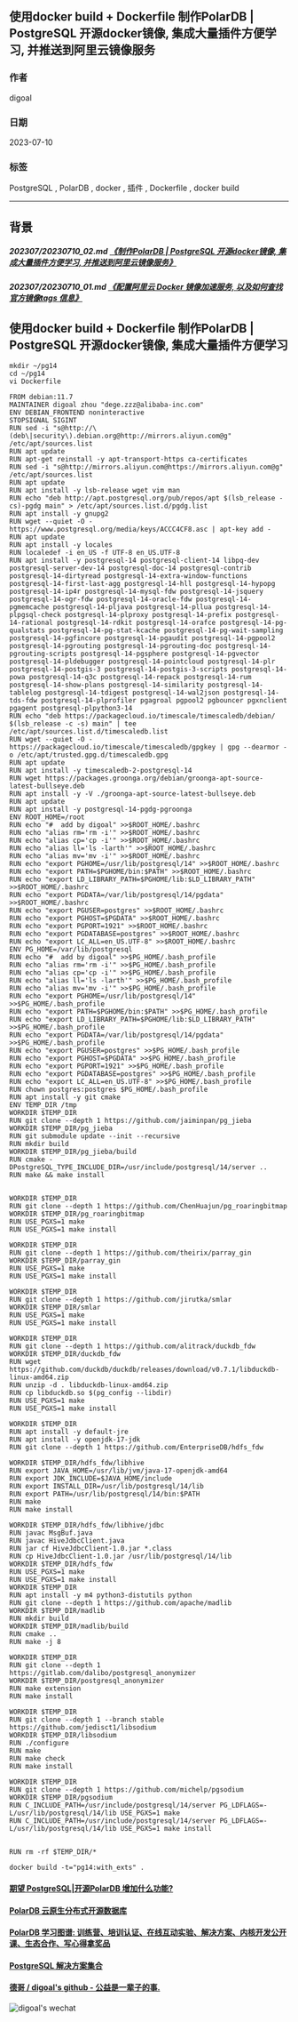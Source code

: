 ## 使用docker build + Dockerfile 制作PolarDB | PostgreSQL 开源docker镜像, 集成大量插件方便学习, 并推送到阿里云镜像服务      
              
### 作者              
digoal              
              
### 日期              
2023-07-10              
              
### 标签              
PostgreSQL , PolarDB , docker , 插件 , Dockerfile , docker build            
              
----              
              
## 背景   
##### 202307/20230710_02.md   [《制作PolarDB | PostgreSQL 开源docker镜像, 集成大量插件方便学习, 并推送到阿里云镜像服务》](../202307/20230710_02.md)    
##### 202307/20230710_01.md   [《配置阿里云 Docker 镜像加速服务, 以及如何查找官方镜像tags 信息》](../202307/20230710_01.md)    
  
## 使用docker build + Dockerfile 制作PolarDB | PostgreSQL 开源docker镜像, 集成大量插件方便学习  
```  
mkdir ~/pg14  
cd ~/pg14  
vi Dockerfile  
```  
  
```  
FROM debian:11.7  
MAINTAINER digoal zhou "dege.zzz@alibaba-inc.com"  
ENV DEBIAN_FRONTEND noninteractive  
STOPSIGNAL SIGINT  
RUN sed -i "s@http://\(deb\|security\).debian.org@http://mirrors.aliyun.com@g" /etc/apt/sources.list       
RUN apt update      
RUN apt-get reinstall -y apt-transport-https ca-certificates       
RUN sed -i "s@http://mirrors.aliyun.com@https://mirrors.aliyun.com@g" /etc/apt/sources.list      
RUN apt update     
RUN apt install -y lsb-release wget vim man     
RUN echo "deb http://apt.postgresql.org/pub/repos/apt $(lsb_release -cs)-pgdg main" > /etc/apt/sources.list.d/pgdg.list  
RUN apt install -y gnupg2    
RUN wget --quiet -O - https://www.postgresql.org/media/keys/ACCC4CF8.asc | apt-key add -    
RUN apt update    
RUN apt install -y locales     
RUN localedef -i en_US -f UTF-8 en_US.UTF-8   
RUN apt install -y postgresql-14 postgresql-client-14 libpq-dev postgresql-server-dev-14 postgresql-doc-14 postgresql-contrib postgresql-14-dirtyread postgresql-14-extra-window-functions postgresql-14-first-last-agg postgresql-14-hll postgresql-14-hypopg postgresql-14-ip4r postgresql-14-mysql-fdw postgresql-14-jsquery postgresql-14-ogr-fdw postgresql-14-oracle-fdw postgresql-14-pgmemcache postgresql-14-pljava postgresql-14-pllua postgresql-14-plpgsql-check postgresql-14-plproxy postgresql-14-prefix postgresql-14-rational postgresql-14-rdkit postgresql-14-orafce postgresql-14-pg-qualstats postgresql-14-pg-stat-kcache postgresql-14-pg-wait-sampling postgresql-14-pgfincore postgresql-14-pgaudit postgresql-14-pgpool2 postgresql-14-pgrouting postgresql-14-pgrouting-doc postgresql-14-pgrouting-scripts postgresql-14-pgsphere postgresql-14-pgvector postgresql-14-pldebugger postgresql-14-pointcloud postgresql-14-plr postgresql-14-postgis-3 postgresql-14-postgis-3-scripts postgresql-14-powa postgresql-14-q3c postgresql-14-repack postgresql-14-rum postgresql-14-show-plans postgresql-14-similarity postgresql-14-tablelog postgresql-14-tdigest postgresql-14-wal2json postgresql-14-tds-fdw postgresql-14-plprofiler pgagroal pgpool2 pgbouncer pgxnclient pgagent postgresql-plpython3-14   
RUN echo "deb https://packagecloud.io/timescale/timescaledb/debian/ $(lsb_release -c -s) main" | tee /etc/apt/sources.list.d/timescaledb.list    
RUN wget --quiet -O - https://packagecloud.io/timescale/timescaledb/gpgkey | gpg --dearmor -o /etc/apt/trusted.gpg.d/timescaledb.gpg    
RUN apt update    
RUN apt install -y timescaledb-2-postgresql-14  
RUN wget https://packages.groonga.org/debian/groonga-apt-source-latest-bullseye.deb    
RUN apt install -y -V ./groonga-apt-source-latest-bullseye.deb    
RUN apt update    
RUN apt install -y postgresql-14-pgdg-pgroonga    
ENV ROOT_HOME=/root  
RUN echo "#  add by digoal" >>$ROOT_HOME/.bashrc          
RUN echo "alias rm='rm -i'" >>$ROOT_HOME/.bashrc            
RUN echo "alias cp='cp -i'" >>$ROOT_HOME/.bashrc            
RUN echo "alias ll='ls -larth'" >>$ROOT_HOME/.bashrc            
RUN echo "alias mv='mv -i'" >>$ROOT_HOME/.bashrc        
RUN echo "export PGHOME=/usr/lib/postgresql/14" >>$ROOT_HOME/.bashrc        
RUN echo "export PATH=$PGHOME/bin:$PATH" >>$ROOT_HOME/.bashrc            
RUN echo "export LD_LIBRARY_PATH=$PGHOME/lib:$LD_LIBRARY_PATH" >>$ROOT_HOME/.bashrc        
RUN echo "export PGDATA=/var/lib/postgresql/14/pgdata" >>$ROOT_HOME/.bashrc           
RUN echo "export PGUSER=postgres" >>$ROOT_HOME/.bashrc            
RUN echo "export PGHOST=$PGDATA" >>$ROOT_HOME/.bashrc            
RUN echo "export PGPORT=1921" >>$ROOT_HOME/.bashrc            
RUN echo "export PGDATABASE=postgres" >>$ROOT_HOME/.bashrc            
RUN echo "export LC_ALL=en_US.UTF-8" >>$ROOT_HOME/.bashrc        
ENV PG_HOME=/var/lib/postgresql  
RUN echo "#  add by digoal" >>$PG_HOME/.bash_profile        
RUN echo "alias rm='rm -i'" >>$PG_HOME/.bash_profile          
RUN echo "alias cp='cp -i'" >>$PG_HOME/.bash_profile          
RUN echo "alias ll='ls -larth'" >>$PG_HOME/.bash_profile          
RUN echo "alias mv='mv -i'" >>$PG_HOME/.bash_profile      
RUN echo "export PGHOME=/usr/lib/postgresql/14" >>$PG_HOME/.bash_profile      
RUN echo "export PATH=$PGHOME/bin:$PATH" >>$PG_HOME/.bash_profile          
RUN echo "export LD_LIBRARY_PATH=$PGHOME/lib:$LD_LIBRARY_PATH" >>$PG_HOME/.bash_profile      
RUN echo "export PGDATA=/var/lib/postgresql/14/pgdata" >>$PG_HOME/.bash_profile         
RUN echo "export PGUSER=postgres" >>$PG_HOME/.bash_profile          
RUN echo "export PGHOST=$PGDATA" >>$PG_HOME/.bash_profile          
RUN echo "export PGPORT=1921" >>$PG_HOME/.bash_profile          
RUN echo "export PGDATABASE=postgres" >>$PG_HOME/.bash_profile          
RUN echo "export LC_ALL=en_US.UTF-8" >>$PG_HOME/.bash_profile      
RUN chown postgres:postgres $PG_HOME/.bash_profile  
RUN apt install -y git cmake    
ENV TEMP_DIR /tmp  
WORKDIR $TEMP_DIR   
RUN git clone --depth 1 https://github.com/jaiminpan/pg_jieba    
WORKDIR $TEMP_DIR/pg_jieba    
RUN git submodule update --init --recursive    
RUN mkdir build    
WORKDIR $TEMP_DIR/pg_jieba/build    
RUN cmake -DPostgreSQL_TYPE_INCLUDE_DIR=/usr/include/postgresql/14/server ..    
RUN make && make install    
  
  
WORKDIR $TEMP_DIR    
RUN git clone --depth 1 https://github.com/ChenHuajun/pg_roaringbitmap    
WORKDIR $TEMP_DIR/pg_roaringbitmap    
RUN USE_PGXS=1 make     
RUN USE_PGXS=1 make install    
  
WORKDIR $TEMP_DIR     
RUN git clone --depth 1 https://github.com/theirix/parray_gin    
WORKDIR $TEMP_DIR/parray_gin    
RUN USE_PGXS=1 make    
RUN USE_PGXS=1 make install    
  
WORKDIR $TEMP_DIR    
RUN git clone --depth 1 https://github.com/jirutka/smlar    
WORKDIR $TEMP_DIR/smlar    
RUN USE_PGXS=1 make    
RUN USE_PGXS=1 make install    
   
WORKDIR $TEMP_DIR     
RUN git clone --depth 1 https://github.com/alitrack/duckdb_fdw    
WORKDIR $TEMP_DIR/duckdb_fdw    
RUN wget https://github.com/duckdb/duckdb/releases/download/v0.7.1/libduckdb-linux-amd64.zip    
RUN unzip -d . libduckdb-linux-amd64.zip     
RUN cp libduckdb.so $(pg_config --libdir)     
RUN USE_PGXS=1 make    
RUN USE_PGXS=1 make install    
  
WORKDIR $TEMP_DIR    
RUN apt install -y default-jre    
RUN apt install -y openjdk-17-jdk    
RUN git clone --depth 1 https://github.com/EnterpriseDB/hdfs_fdw    
    
WORKDIR $TEMP_DIR/hdfs_fdw/libhive    
RUN export JAVA_HOME=/usr/lib/jvm/java-17-openjdk-amd64    
RUN export JDK_INCLUDE=$JAVA_HOME/include    
RUN export INSTALL_DIR=/usr/lib/postgresql/14/lib    
RUN export PATH=/usr/lib/postgresql/14/bin:$PATH    
RUN make    
RUN make install    
    
WORKDIR $TEMP_DIR/hdfs_fdw/libhive/jdbc    
RUN javac MsgBuf.java    
RUN javac HiveJdbcClient.java    
RUN jar cf HiveJdbcClient-1.0.jar *.class    
RUN cp HiveJdbcClient-1.0.jar /usr/lib/postgresql/14/lib    
WORKDIR $TEMP_DIR/hdfs_fdw    
RUN USE_PGXS=1 make    
RUN USE_PGXS=1 make install    
WORKDIR $TEMP_DIR     
RUN apt install -y m4 python3-distutils python   
RUN git clone --depth 1 https://github.com/apache/madlib    
WORKDIR $TEMP_DIR/madlib    
RUN mkdir build     
WORKDIR $TEMP_DIR/madlib/build     
RUN cmake ..     
RUN make -j 8    
  
WORKDIR $TEMP_DIR  
RUN git clone --depth 1 https://gitlab.com/dalibo/postgresql_anonymizer  
WORKDIR $TEMP_DIR/postgresql_anonymizer  
RUN make extension  
RUN make install  
  
WORKDIR $TEMP_DIR    
RUN git clone --depth 1 --branch stable https://github.com/jedisct1/libsodium     
WORKDIR $TEMP_DIR/libsodium    
RUN ./configure    
RUN make    
RUN make check    
RUN make install    
  
WORKDIR $TEMP_DIR   
RUN git clone --depth 1 https://github.com/michelp/pgsodium    
WORKDIR $TEMP_DIR/pgsodium    
RUN C_INCLUDE_PATH=/usr/include/postgresql/14/server PG_LDFLAGS=-L/usr/lib/postgresql/14/lib USE_PGXS=1 make     
RUN C_INCLUDE_PATH=/usr/include/postgresql/14/server PG_LDFLAGS=-L/usr/lib/postgresql/14/lib USE_PGXS=1 make install    
    
  
RUN rm -rf $TEMP_DIR/*  
```  
  
  
  
```  
docker build -t="pg14:with_exts" .  
```  
  
  
  
#### [期望 PostgreSQL|开源PolarDB 增加什么功能?](https://github.com/digoal/blog/issues/76 "269ac3d1c492e938c0191101c7238216")
  
  
#### [PolarDB 云原生分布式开源数据库](https://github.com/ApsaraDB "57258f76c37864c6e6d23383d05714ea")
  
  
#### [PolarDB 学习图谱: 训练营、培训认证、在线互动实验、解决方案、内核开发公开课、生态合作、写心得拿奖品](https://www.aliyun.com/database/openpolardb/activity "8642f60e04ed0c814bf9cb9677976bd4")
  
  
#### [PostgreSQL 解决方案集合](../201706/20170601_02.md "40cff096e9ed7122c512b35d8561d9c8")
  
  
#### [德哥 / digoal's github - 公益是一辈子的事.](https://github.com/digoal/blog/blob/master/README.md "22709685feb7cab07d30f30387f0a9ae")
  
  
![digoal's wechat](../pic/digoal_weixin.jpg "f7ad92eeba24523fd47a6e1a0e691b59")
  
